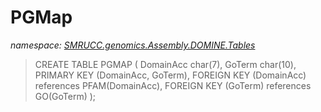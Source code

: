 ﻿# PGMap
_namespace: [SMRUCC.genomics.Assembly.DOMINE.Tables](./index.md)_



> 
>  CREATE TABLE PGMAP
>  (
>  DomainAcc char(7),
>  GoTerm char(10),
>  PRIMARY KEY (DomainAcc, GoTerm),
>  FOREIGN KEY (DomainAcc) references PFAM(DomainAcc),
>  FOREIGN KEY (GoTerm) references GO(GoTerm)
>  );
>  



